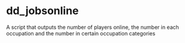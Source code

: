 # dd_jobsonline
A script that outputs the number of players online, the number in each occupation and the number in certain occupation categories
